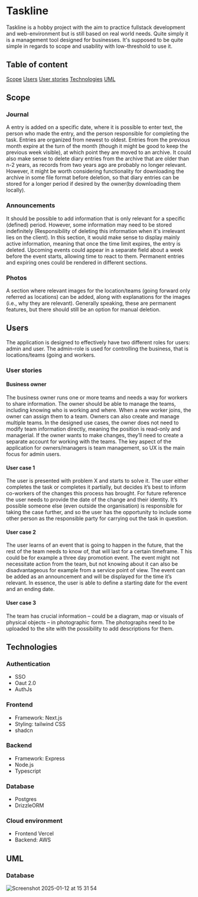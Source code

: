 # Taskline

Taskline is a hobby project with the aim to practice fullstack development and web-environment but is still based on real world needs. Quite simply it is a management 
tool designed for businesses. It's supposed to be quite simple in regards to scope and usability with low-threshold to use it.


## Table of content

[Scope](https://github.com/CuriousGeorg1/Taskline/tree/master#scope)
[Users](https://github.com/CuriousGeorg1/Taskline/tree/master#users)
[User stories](https://github.com/CuriousGeorg1/Taskline/tree/master?tab=readme-ov-file#user-stories)
[Technologies](https://github.com/CuriousGeorg1/Taskline/tree/master#technologies)
[UML](https://github.com/CuriousGeorg1/Taskline/tree/master#uml)

## Scope

### Journal

A entry is added on a specific date, where it is possible to enter text, the person who made the entry, and the person 
responsible for completing the task. Entries are organized from newest to oldest. Entries from the previous month expire
at the turn of the month (though it might be good to keep the previous week visible), at which point they are moved
to an archive. It could also make sense to delete diary entries from the archive that are older than n-2 years, as records
from two years ago are probably no longer relevant. However, it might be worth considering functionality for downloading the
archive in some file format before deletion, so that diary entries can be stored for a longer period if desired by the owner(by downloading
them locally).

### Announcements

It should be possible to add information that is only relevant for a specific (defined) period. However, some information may 
need to be stored indefinitely (Responsibility of deleting this information when it's irrelevant lies on the client). In this 
section, it would make sense to display mainly active information, meaning that once the time limit expires, the entry is deleted.
Upcoming events could appear in a separate field about a week before the event starts, allowing time to react to them. Permanent
entries and expiring ones could be rendered in different sections.

### Photos

A section where relevant images for the location/teams (going forward only referred as locations) can be added, along with explanations 
for the images (i.e., why they are relevant). Generally speaking, these are permanent features, but there should still be an option for manual deletion.


## Users

The application is designed to effectively have two different roles for users: admin and user. The admin-role is used for controlling the business, that is 
locations/teams (going  and workers. 

### User stories

#### Business owner

The business owner runs one or more teams and needs a way for workers to share information. The owner should be able to manage the teams, including knowing 
who is working and where. When a new worker joins, the owner can assign them to a team. Owners can also create and manage multiple teams. In the designed use 
cases, the owner does not need to modify team information directly, meaning the position is read-only and managerial. If the owner wants to make changes, they’ll 
need to create a separate account for working with the teams. The key aspect of the application for owners/managers is team management, so UX is the main focus for admin users.

#### User case 1

The user is presented with problem X and starts to solve it. The user either completes the task or completes it partially, but decides it’s best to 
inform co-workers of the changes this process has brought. For future reference the user needs to provide the date of the change and their identity. 
It’s possible someone else (even outside the organisation) is responsible for taking the case further, and so the user has the opportunity to include 
some other person as the responsible party for carrying out the task in question. 


#### User case 2

The user learns of an event that is going to happen in the future, that the rest of the team needs to know of, that will last for a certain timeframe. T
his could be for example a three day promotion event. The event might not necessitate action from the team, but not knowing about it can also be disadvantageous 
for example from a service point of view. The event can be added as an announcement and will be displayed for the time it’s relevant. In essence, the user is 
able to define a starting date for the event and an ending date.

#### User case 3

The team has crucial information – could be a diagram, map or visuals of physical objects – in photographic form. The photographs need to be uploaded to the 
site with the possibility to add descriptions for them.

## Technologies

### Authentication

- SSO
- Oaut 2.0
- AuthJs

### Frontend

- Framework: Next.js
- Styling: tailwind CSS
- shadcn

### Backend

- Framework: Express
- Node.js
- Typescript

### Database

- Postgres
- DrizzleORM

### Cloud environment

- Frontend Vercel
- Backend: AWS

## UML

### Database


![Screenshot 2025-01-12 at 15 31 54](https://github.com/user-attachments/assets/a6f16161-963d-425b-9d8e-8f94791bd18a)






